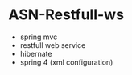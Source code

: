ASN-Restfull-ws
===============

- spring mvc
- restfull web service
- hibernate 
- spring 4 (xml configuration)
